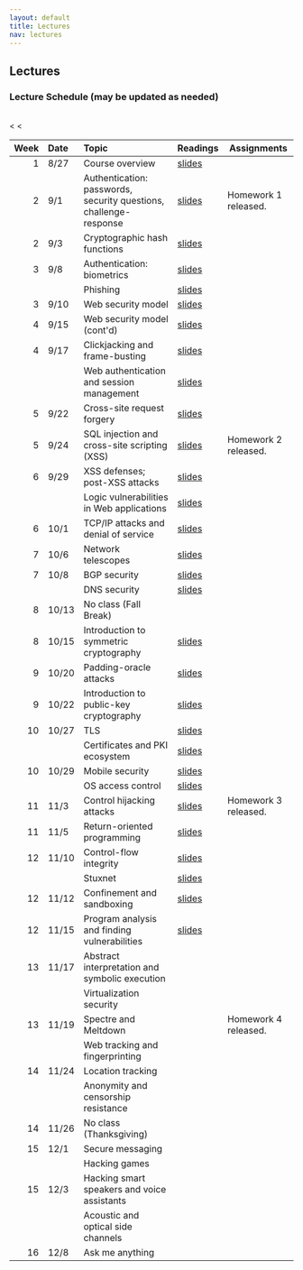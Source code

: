 ```yaml
---
layout: default
title: Lectures
nav: lectures
---
```


## Lectures

<h3 id="toc_2">Lecture Schedule (may be updated as needed)</h3>
<br>
<table>
<thead>
<tr>
<th align="right">Week</th>
<th align="left">Date</th>
<th align="left">Topic</th>
<th>Readings</th>
<th>Assignments</th>
</tr>
</thead>
<tbody>
  
<tr>
<td align="right">1</td>
<td align="left">8/27</td>
<td align="left">Course overview</td>
<td><a href="{{ site.url }}/lectures/intro.pdf">slides</a></td>
<td></td>
</tr>

<tr>
<td align="right">2</td>
<td align="left">9/1</td>
<td align="left">Authentication: passwords, security questions, challenge-response</td>
<td><a href="{{ site.url }}/lectures/auth.pdf">slides</a></td>
<td>Homework 1 released.</td>
</tr>

<tr>
<td align="right">2</td>
<td align="left">9/3</td>
<td align="left">Cryptographic hash functions</td>
<td><a href="{{ site.url }}/lectures/hash.pdf">slides</a></td>
<td></td>
</tr>


<tr>
<td align="right">3</td>
<td align="left">9/8</td>
<td align="left">Authentication: biometrics</td>
<td><a href="{{ site.url }}/lectures/biometrics.pdf">slides</a></td>
<td></td>
</tr>

<tr>
<td align="right"></td>
<td align="left"></td>
<td align="left">Phishing</td>
<td><a href="{{ site.url }}/lectures/phishing.pdf">slides</a></td>
<td></td>
</tr>

<tr>
<td align="right">3</td>
<td align="left">9/10</td>
<td align="left">Web security model</td>
<td><a href="{{ site.url }}/lectures/webbrowser.pdf">slides</a></td>
<td></td>
</tr>

<tr>
<td align="right">4</td>
<td align="left">9/15</td>
<td align="left">Web security model (cont'd)</td>
<td><a href="{{ site.url }}/lectures/webbrowser.pdf">slides</a></td>
<td></td>
</tr>

<tr>
<td align="right">4</td>
<td align="left">9/17</td>
<td align="left">Clickjacking and frame-busting</td>
<td><a href="{{ site.url }}/lectures/clickjack.pdf">slides</a></td>
<td></td>
</tr>

<tr>
<td align="right"></td>
<td align="left"></td>
<td align="left">Web authentication and session management</td>
<td><a href="{{ site.url }}/lectures/webauth.pdf">slides</a></td>
<td></td>
</tr>

<tr>
<td align="right">5</td>
<td align="left">9/22</td>
<td align="left">Cross-site request forgery</td>
<td><a href="{{ site.url }}/lectures/webauth.pdf">slides</a></td>
<td></td>
</tr>

<tr>
<td align="right">5</td>
<td align="left">9/24</td>
<td align="left">SQL injection and cross-site scripting (XSS)</td>
<td><a href="{{ site.url }}/lectures/webapps.pdf">slides</a></td>
<td>Homework 2 released.</td>
</tr>

<tr>
<td align="right">6</td>
<td align="left">9/29</td>
<td align="left">XSS defenses; post-XSS attacks</td>
<td><a href="{{ site.url }}/lectures/webapps.pdf">slides</a></td>
<td></td>
</tr>

<tr>
<td align="right"></td>
<td align="left"></td>
<td align="left">Logic vulnerabilities in Web applications</td>
<td><a href="{{ site.url }}/lectures/webapps.pdf">slides</a></td>
<td></td>
</tr>

<tr>
<td align="right">6</td>
<td align="left">10/1</td>
<td align="left">TCP/IP attacks and denial of service</td>
<td><a href="{{ site.url }}/lectures/netattacks.pdf">slides</a></td>
<td></td>
</tr>

<tr>
<td align="right">7</td>
<td align="left">10/6</td>
<td align="left">Network telescopes</td>
<td><a href="{{ site.url }}/lectures/telescopes.pdf">slides</a></td>
<td></td>
</tr>

<tr>
<td align="right">7</td>
<td align="left">10/8</td>
<td align="left">BGP security</td>
<td><a href="{{ site.url }}/lectures/bgp.pdf">slides</a></td>
<td></td>
</tr>

<tr>
<td align="right"></td>
<td align="left"></td>
<td align="left">DNS security</td>
<td><a href="{{ site.url }}/lectures/dns.pdf">slides</a></td>
<td></td>
</tr>

<tr>
<td align="right">8</td>
<td align="left">10/13</td>
<td align="left">No class (Fall Break)</td>
<td></td>
<td></td>
</tr>

<tr>
<td align="right">8</td>
<td align="left">10/15</td>
<td align="left">Introduction to symmetric cryptography</td>
<td><a href="{{ site.url }}/lectures/symcrypt.pdf">slides</a></td>
<td></td>
</tr>

<tr>
<td align="right">9</td>
<td align="left">10/20</td>
<td align="left">Padding-oracle attacks</td>
<td><a href="{{ site.url }}/lectures/symcrypt.pdf">slides</a></td>
<td></td>
</tr>

<tr>
<td align="right">9</td>
<td align="left">10/22</td>
<td align="left">Introduction to public-key cryptography</td>
<td><a href="{{ site.url }}/lectures/pubcrypt.pdf">slides</a></td>
<td></td>
</tr>

<tr>
<td align="right">10</td>
<td align="left">10/27</td>
<td align="left">TLS</td>
<td><a href="{{ site.url }}/lectures/tls.pdf">slides</a></td>
<td></td>
</tr>

<tr>
<td align="right"></td>
<td align="left"></td>
<<td align="left">Certificates and PKI ecosystem</td>
<td><a href="{{ site.url }}/lectures/tls.pdf">slides</a></td>
<td></td>
</tr>

<tr>
<td align="right">10</td>
<td align="left">10/29</td>
<td align="left">Mobile security</td>
<td><a href="{{ site.url }}/lectures/mobile.pdf">slides</a></td>
<td></td>
</tr>

<tr>
<td align="right"></td>
<td align="left"></td>
<<td align="left">OS access control</td>
<td><a href="{{ site.url }}/lectures/os.pdf">slides</a></td>
<td></td>
</tr>

<tr>
<td align="right">11</td>
<td align="left">11/3</td>
<td align="left">Control hijacking attacks</td>
<td><a href="{{ site.url }}/lectures/memattacks.pdf">slides</a></td>
<td>Homework 3 released.</td>
</tr>

<tr>
<td align="right">11</td>
<td align="left">11/5</td>
<td align="left">Return-oriented programming</td>
<td><a href="{{ site.url }}/lectures/memprotect.pdf">slides</a></td>
<td></td>
</tr>

<tr>
<td align="right">12</td>
<td align="left">11/10</td>
<td align="left">Control-flow integrity</td>
<td><a href="{{ site.url }}/lectures/memprotect.pdf">slides</a></td>
<td></td>
</tr>

<tr>
<td align="right"></td>
<td align="left"></td>
<td align="left">Stuxnet</td>
<td><a href="{{ site.url }}/lectures/stuxnet.pdf">slides</a></td>
<td></td>
</tr>

<tr>
<td align="right">12</td>
<td align="left">11/12</td>
<td align="left">Confinement and sandboxing</td>
<td><a href="{{ site.url }}/lectures/confinement.pdf">slides</a></td>
<td></td>
</tr>

<tr>
<td align="right">12</td>
<td align="left">11/15</td>
<td align="left">Program analysis and finding vulnerabilities</td>
<td><a href="{{ site.url }}/lectures/findvuln.pdf">slides</a></td>
<td></td>
</tr>

<tr>
<td align="right">13</td>
<td align="left">11/17</td>
<td align="left">Abstract interpretation and symbolic execution</td>
<td></td>
<td></td>
</tr>

<tr>
<td align="right"></td>
<td align="left"></td>
<td align="left">Virtualization security</td>
<td></td>
<td></td>
</tr>

<tr>
<td align="right">13</td>
<td align="left">11/19</td>
<td align="left">Spectre and Meltdown</td>
<td></td>
<td>Homework 4 released.</td>
</tr>

<tr>
<td align="right"></td>
<td align="left"></td>
<td align="left">Web tracking and fingerprinting</td>
<td></td>
<td></td>
</tr>

<tr>
<td align="right">14</td>
<td align="left">11/24</td>
<td align="left">Location tracking</td>
<td></td>
<td></td>
</tr>

<tr>
<td align="right"></td>
<td align="left"></td>
<td align="left">Anonymity and censorship resistance</td>
<td></td>
<td></td>
</tr>

<tr>
<td align="right">14</td>
<td align="left">11/26</td>
<td align="left">No class (Thanksgiving)</td>
<td></td>
<td></td>
</tr>

<tr>
<td align="right">15</td>
<td align="left">12/1</td>
<td align="left">Secure messaging</td>
<td></td>
<td></td>
</tr>

<tr>
<td align="right"></td>
<td align="left"></td>
<td align="left">Hacking games</td>
<td></td>
<td></td>
</tr>

<tr>
<td align="right">15</td>
<td align="left">12/3</td>
<td align="left">Hacking smart speakers and voice assistants</td>
<td></td>
<td></td>
</tr>

<tr>
<td align="right"></td>
<td align="left"></td>
<td align="left">Acoustic and optical side channels</td>
<td></td>
<td></td>
</tr>


<tr>
<td align="right">16</td>
<td align="left">12/8</td>
<td align="left">Ask me anything</td>
<td></td>
<td></td>
</tr>

</tbody>
</table>
